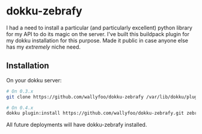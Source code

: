 # dokku-zebrafy

I had a need to install a particular (and particularly excellent) python library for my API to do its magic on the server. I've built this buildpack plugin for my dokku installation for this purpose. Made it public in case anyone else has my _extremely_ niche need.

## Installation

On your dokku server:
```sh
# On 0.3.x
git clone https://github.com/wallyfoo/dokku-zebrafy /var/lib/dokku/plugins/dokku-zebrafy

# On 0.4.x
dokku plugin:install https://github.com/wallyfoo/dokku-zebrafy.git zebrafy
```

All future deployments will have dokku-zebrafy installed.
